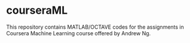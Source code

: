 # courseraML
This repository contains MATLAB/OCTAVE codes for the assignments in Coursera Machine Learning course offered by Andrew Ng.
